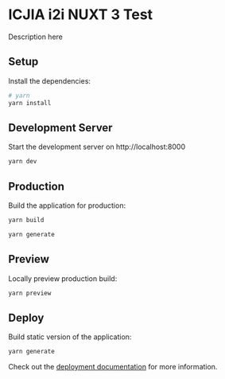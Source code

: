 # ICJIA i2i NUXT 3 Test

Description here

## Setup

Install the dependencies:

```bash
# yarn
yarn install

```

## Development Server

Start the development server on http://localhost:8000

```bash
yarn dev
```

## Production

Build the application for production:

```bash
yarn build
```

```bash
yarn generate
```

## Preview

Locally preview production build:

```bash
yarn preview
```

## Deploy

Build static version of the application:

```bash
yarn generate
```

Check out the [deployment documentation](https://nuxt.com/docs/getting-started/deployment) for more information.
